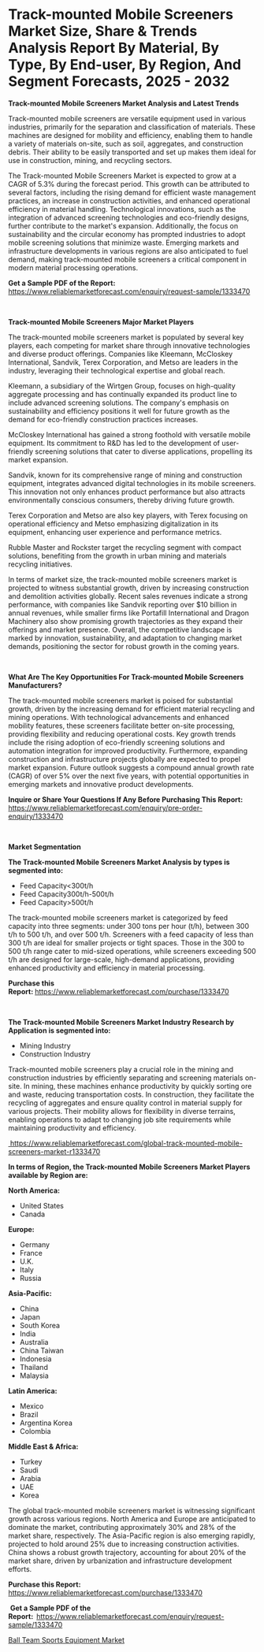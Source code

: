 <p><h1>Track-mounted Mobile Screeners Market Size, Share & Trends Analysis Report By Material, By Type, By End-user, By Region, And Segment Forecasts, 2025 - 2032</h1></p><p><strong>Track-mounted Mobile Screeners Market Analysis and Latest Trends</strong></p>
<p><p>Track-mounted mobile screeners are versatile equipment used in various industries, primarily for the separation and classification of materials. These machines are designed for mobility and efficiency, enabling them to handle a variety of materials on-site, such as soil, aggregates, and construction debris. Their ability to be easily transported and set up makes them ideal for use in construction, mining, and recycling sectors.</p><p>The Track-mounted Mobile Screeners Market is expected to grow at a CAGR of 5.3% during the forecast period. This growth can be attributed to several factors, including the rising demand for efficient waste management practices, an increase in construction activities, and enhanced operational efficiency in material handling. Technological innovations, such as the integration of advanced screening technologies and eco-friendly designs, further contribute to the market's expansion. Additionally, the focus on sustainability and the circular economy has prompted industries to adopt mobile screening solutions that minimize waste. Emerging markets and infrastructure developments in various regions are also anticipated to fuel demand, making track-mounted mobile screeners a critical component in modern material processing operations.</p></p>
<p><strong>Get a Sample PDF of the Report:&nbsp;</strong> <a href="https://www.reliablemarketforecast.com/enquiry/request-sample/1333470?utm_campaign=3071&utm_medium=2&utm_source=Github&utm_content=ia&utm_term=24032025&utm_id=track-mounted-mobile-screeners">https://www.reliablemarketforecast.com/enquiry/request-sample/1333470</a></p>
<p>&nbsp;</p>
<p><strong>Track-mounted Mobile Screeners Major Market Players</strong></p>
<p><p>The track-mounted mobile screeners market is populated by several key players, each competing for market share through innovative technologies and diverse product offerings. Companies like Kleemann, McCloskey International, Sandvik, Terex Corporation, and Metso are leaders in the industry, leveraging their technological expertise and global reach.</p><p>Kleemann, a subsidiary of the Wirtgen Group, focuses on high-quality aggregate processing and has continually expanded its product line to include advanced screening solutions. The company's emphasis on sustainability and efficiency positions it well for future growth as the demand for eco-friendly construction practices increases.</p><p>McCloskey International has gained a strong foothold with versatile mobile equipment. Its commitment to R&D has led to the development of user-friendly screening solutions that cater to diverse applications, propelling its market expansion. </p><p>Sandvik, known for its comprehensive range of mining and construction equipment, integrates advanced digital technologies in its mobile screeners. This innovation not only enhances product performance but also attracts environmentally conscious consumers, thereby driving future growth.</p><p>Terex Corporation and Metso are also key players, with Terex focusing on operational efficiency and Metso emphasizing digitalization in its equipment, enhancing user experience and performance metrics. </p><p>Rubble Master and Rockster target the recycling segment with compact solutions, benefiting from the growth in urban mining and materials recycling initiatives. </p><p>In terms of market size, the track-mounted mobile screeners market is projected to witness substantial growth, driven by increasing construction and demolition activities globally. Recent sales revenues indicate a strong performance, with companies like Sandvik reporting over $10 billion in annual revenues, while smaller firms like Portafill International and Dragon Machinery also show promising growth trajectories as they expand their offerings and market presence. Overall, the competitive landscape is marked by innovation, sustainability, and adaptation to changing market demands, positioning the sector for robust growth in the coming years.</p></p>
<p>&nbsp;</p>
<p><strong>What Are The Key Opportunities For Track-mounted Mobile Screeners Manufacturers?</strong></p>
<p><p>The track-mounted mobile screeners market is poised for substantial growth, driven by the increasing demand for efficient material recycling and mining operations. With technological advancements and enhanced mobility features, these screeners facilitate better on-site processing, providing flexibility and reducing operational costs. Key growth trends include the rising adoption of eco-friendly screening solutions and automation integration for improved productivity. Furthermore, expanding construction and infrastructure projects globally are expected to propel market expansion. Future outlook suggests a compound annual growth rate (CAGR) of over 5% over the next five years, with potential opportunities in emerging markets and innovative product developments.</p></p>
<p><strong>Inquire or Share Your Questions If Any Before Purchasing This Report:</strong> <a href="https://www.reliablemarketforecast.com/enquiry/pre-order-enquiry/1333470?utm_campaign=3071&utm_medium=2&utm_source=Github&utm_content=ia&utm_term=24032025&utm_id=track-mounted-mobile-screeners">https://www.reliablemarketforecast.com/enquiry/pre-order-enquiry/1333470</a></p>
<p>&nbsp;</p>
<p><strong>Market Segmentation</strong></p>
<p><strong>The Track-mounted Mobile Screeners Market Analysis by types is segmented into:</strong></p>
<p><ul><li>Feed Capacity<300t/h</li><li>Feed Capacity300t/h-500t/h</li><li>Feed Capacity>500t/h</li></ul></p>
<p><p>The track-mounted mobile screeners market is categorized by feed capacity into three segments: under 300 tons per hour (t/h), between 300 t/h to 500 t/h, and over 500 t/h. Screeners with a feed capacity of less than 300 t/h are ideal for smaller projects or tight spaces. Those in the 300 to 500 t/h range cater to mid-sized operations, while screeners exceeding 500 t/h are designed for large-scale, high-demand applications, providing enhanced productivity and efficiency in material processing.</p></p>
<p><strong>Purchase this Report:&nbsp;</strong><a href="https://www.reliablemarketforecast.com/purchase/1333470?utm_campaign=3071&utm_medium=2&utm_source=Github&utm_content=ia&utm_term=24032025&utm_id=track-mounted-mobile-screeners">https://www.reliablemarketforecast.com/purchase/1333470</a></p>
<p>&nbsp;</p>
<p><strong>The Track-mounted Mobile Screeners Market Industry Research by Application is segmented into:</strong></p>
<p><ul><li>Mining Industry</li><li>Construction Industry</li></ul></p>
<p><p>Track-mounted mobile screeners play a crucial role in the mining and construction industries by efficiently separating and screening materials on-site. In mining, these machines enhance productivity by quickly sorting ore and waste, reducing transportation costs. In construction, they facilitate the recycling of aggregates and ensure quality control in material supply for various projects. Their mobility allows for flexibility in diverse terrains, enabling operations to adapt to changing job site requirements while maintaining productivity and efficiency.</p></p>
<p><a href="https://www.reliablemarketforecast.com/global-track-mounted-mobile-screeners-market-r1333470?utm_campaign=3071&utm_medium=2&utm_source=Github&utm_content=ia&utm_term=24032025&utm_id=track-mounted-mobile-screeners">&nbsp;https://www.reliablemarketforecast.com/global-track-mounted-mobile-screeners-market-r1333470</a></p>
<p><strong>In terms of Region, the Track-mounted Mobile Screeners Market Players available by Region are:</strong></p>
<p>
    <p> <strong> North America: </strong>
        <ul>
            <li>United States</li>
            <li>Canada</li>
        </ul>
        </p> 
    <p> <strong> Europe: </strong>
        <ul>
            <li>Germany</li>
            <li>France</li>
            <li>U.K.</li>
            <li>Italy</li>
            <li>Russia</li>
        </ul>
        </p> 
    <p> <strong> Asia-Pacific: </strong>
        <ul>
            <li>China</li>
            <li>Japan</li>
            <li>South Korea</li>
            <li>India</li>
            <li>Australia</li>
            <li>China Taiwan</li>
            <li>Indonesia</li>
            <li>Thailand</li>
            <li>Malaysia</li>
        </ul>
        </p> 
    <p> <strong> Latin America: </strong>
        <ul>
            <li>Mexico</li>
            <li>Brazil</li>
            <li>Argentina Korea</li>
            <li>Colombia</li>
        </ul>
        </p> 
    <p> <strong> Middle East & Africa: </strong>
        <ul>
            <li>Turkey</li>
            <li>Saudi</li>
            <li>Arabia</li>
            <li>UAE</li>
            <li>Korea</li>
        </ul>
    </p>
    </p>
<p><p>The global track-mounted mobile screeners market is witnessing significant growth across various regions. North America and Europe are anticipated to dominate the market, contributing approximately 30% and 28% of the market share, respectively. The Asia-Pacific region is also emerging rapidly, projected to hold around 25% due to increasing construction activities. China shows a robust growth trajectory, accounting for about 20% of the market share, driven by urbanization and infrastructure development efforts.</p></p>
<p><strong>Purchase this Report: </strong><a href="https://www.reliablemarketforecast.com/purchase/1333470?utm_campaign=3071&utm_medium=2&utm_source=Github&utm_content=ia&utm_term=24032025&utm_id=track-mounted-mobile-screeners">https://www.reliablemarketforecast.com/purchase/1333470</a></p>
<p>&nbsp;<strong>Get a Sample PDF of the Report:&nbsp;&nbsp;</strong><a href="https://www.reliablemarketforecast.com/enquiry/request-sample/1333470?utm_campaign=3071&utm_medium=2&utm_source=Github&utm_content=ia&utm_term=24032025&utm_id=track-mounted-mobile-screeners">https://www.reliablemarketforecast.com/enquiry/request-sample/1333470</a></p>
<p><strong></strong></p>
<p><p><a href="https://github.com/lizonbochil23/Market-Research-Report-List-1/blob/main/ball-team-sports-equipment-market.md?utm_campaign=3071&utm_medium=2&utm_source=Github&utm_content=ia&utm_term=24032025&utm_id=track-mounted-mobile-screeners">Ball Team Sports Equipment Market</a></p></p>